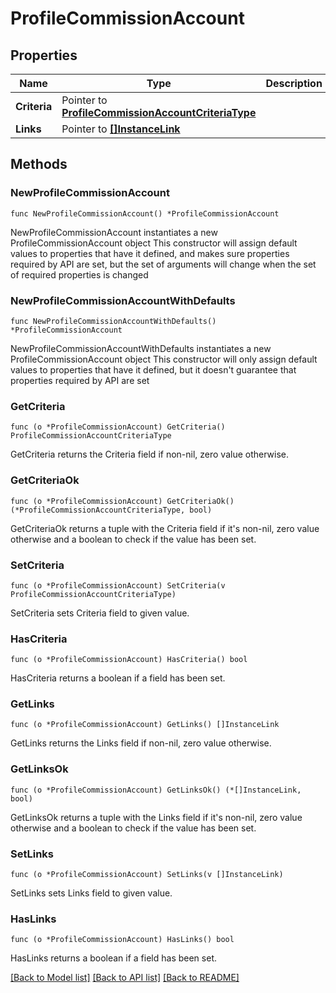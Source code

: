 # ProfileCommissionAccount

## Properties

Name | Type | Description | Notes
------------ | ------------- | ------------- | -------------
**Criteria** | Pointer to [**ProfileCommissionAccountCriteriaType**](ProfileCommissionAccountCriteriaType.md) |  | [optional] 
**Links** | Pointer to [**[]InstanceLink**](InstanceLink.md) |  | [optional] 

## Methods

### NewProfileCommissionAccount

`func NewProfileCommissionAccount() *ProfileCommissionAccount`

NewProfileCommissionAccount instantiates a new ProfileCommissionAccount object
This constructor will assign default values to properties that have it defined,
and makes sure properties required by API are set, but the set of arguments
will change when the set of required properties is changed

### NewProfileCommissionAccountWithDefaults

`func NewProfileCommissionAccountWithDefaults() *ProfileCommissionAccount`

NewProfileCommissionAccountWithDefaults instantiates a new ProfileCommissionAccount object
This constructor will only assign default values to properties that have it defined,
but it doesn't guarantee that properties required by API are set

### GetCriteria

`func (o *ProfileCommissionAccount) GetCriteria() ProfileCommissionAccountCriteriaType`

GetCriteria returns the Criteria field if non-nil, zero value otherwise.

### GetCriteriaOk

`func (o *ProfileCommissionAccount) GetCriteriaOk() (*ProfileCommissionAccountCriteriaType, bool)`

GetCriteriaOk returns a tuple with the Criteria field if it's non-nil, zero value otherwise
and a boolean to check if the value has been set.

### SetCriteria

`func (o *ProfileCommissionAccount) SetCriteria(v ProfileCommissionAccountCriteriaType)`

SetCriteria sets Criteria field to given value.

### HasCriteria

`func (o *ProfileCommissionAccount) HasCriteria() bool`

HasCriteria returns a boolean if a field has been set.

### GetLinks

`func (o *ProfileCommissionAccount) GetLinks() []InstanceLink`

GetLinks returns the Links field if non-nil, zero value otherwise.

### GetLinksOk

`func (o *ProfileCommissionAccount) GetLinksOk() (*[]InstanceLink, bool)`

GetLinksOk returns a tuple with the Links field if it's non-nil, zero value otherwise
and a boolean to check if the value has been set.

### SetLinks

`func (o *ProfileCommissionAccount) SetLinks(v []InstanceLink)`

SetLinks sets Links field to given value.

### HasLinks

`func (o *ProfileCommissionAccount) HasLinks() bool`

HasLinks returns a boolean if a field has been set.


[[Back to Model list]](../README.md#documentation-for-models) [[Back to API list]](../README.md#documentation-for-api-endpoints) [[Back to README]](../README.md)


